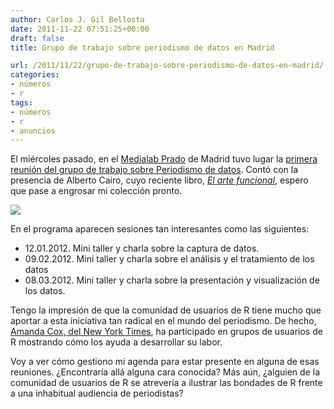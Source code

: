 ```yaml
---
author: Carlos J. Gil Bellosta
date: 2011-11-22 07:51:25+00:00
draft: false
title: Grupo de trabajo sobre periodismo de datos en Madrid

url: /2011/11/22/grupo-de-trabajo-sobre-periodismo-de-datos-en-madrid/
categories:
- números
- r
tags:
- números
- r
- anuncios
---
```


El miércoles pasado, en el [Medialab Prado](http://medialab-prado.es/) de Madrid tuvo lugar la [primera reunión del grupo de trabajo sobre Periodismo de datos](http://medialab-prado.es/article/1_reunion_trabajo_grupo_periodismo_de_datos). Contó con la presencia de Alberto Cairo, cuyo reciente libro, _[El arte funcional](http://elartefuncional.com/)_, espero que pase a engrosar mi colección pronto.


[![](/wp-uploads/2011/11/medialab_prado.jpeg)
](/wp-uploads/2011/11/medialab_prado.jpeg)


En el programa aparecen sesiones tan interesantes como las siguientes:



* 12.01.2012. Mini taller y charla sobre la captura de datos.
* 09.02.2012. Mini taller y charla sobre el análisis y el tratamiento de los datos
* 08.03.2012. Mini taller y charla sobre la presentación y visualización de los datos.

Tengo la impresión de que la comunidad de usuarios de R tiene mucho que aportar a esta iniciativa tan radical en el mundo del periodismo. De hecho, [Amanda Cox, del New York Times](http://www.drewconway.com/zia/?p=2658), ha participado en grupos de usuarios de R mostrando cómo los ayuda a desarrollar su labor.

Voy a ver cómo gestiono mi agenda para estar presente en alguna de esas reuniones. ¿Encontraría allá alguna cara conocida? Más aún, ¿alguien de la comunidad de usuarios de R se atrevería a ilustrar las bondades de R frente a una inhabitual audiencia de periodistas?
